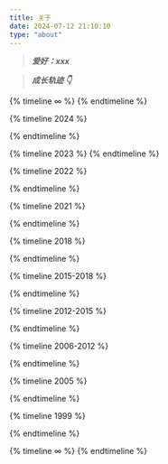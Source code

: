 ```yaml
---
title: 关于
date: 2024-07-12 21:10:10
type: "about"
---
```


> **_爱好：xxx_**

> **_成长轨迹 👇_**

{% timeline ∞ %}
{% endtimeline %}

{% timeline 2024 %}

{% endtimeline %}

{% timeline 2023 %}
{% endtimeline %}

{% timeline 2022 %}

{% endtimeline %}

{% timeline 2021 %}

{% endtimeline %}

{% timeline 2018 %}

{% endtimeline %}

{% timeline 2015-2018 %}

{% endtimeline %}

{% timeline 2012-2015 %}

{% endtimeline %}

{% timeline 2006-2012 %}

{% endtimeline %}

{% timeline 2005 %}

{% endtimeline %}

{% timeline 1999 %}

{% endtimeline %}

{% timeline ∞ %}
{% endtimeline %}
